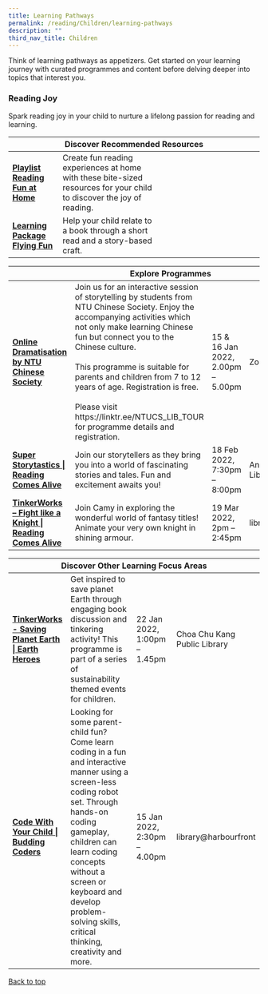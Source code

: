 ```yaml
---
title: Learning Pathways
permalink: /reading/Children/learning-pathways
description: ""
third_nav_title: Children
---
```

<style type="text/css">
/* Links */
.content a { color: #322987; }
.content a:focus,
.content a:hover { color: #28216c; }

/* Button Outline */
.bp-button { padding-left: 1.5rem; padding-right: 1.5rem; }
.bp-button.is-primary-outline { border: 1px solid #322987; color: #322987; background-color: transparent; text-decoration: none; }
.bp-button.is-primary-outline:focus,
.bp-button.is-primary-outline:hover { border: 1px solid #322987; color: #cff2e8; background-color: #322987; text-decoration: none; }

/* Responsive Iframe */
.responsive-iframe { position: absolute; top: 0; left: 0; bottom: 0; right: 0; width: 100%; height: 100%; }
.responsive-iframe-container { position: relative; overflow: hidden; width: 100%; }
.responsive-iframe-container.ratio-16by9 { padding-top: 56.25%; }
.responsive-iframe-container.ratio-4by3 { padding-top: 75%; }
.responsive-iframe-container.ratio-3by2 { padding-top: 66.66%; }
.responsive-iframe-container.ratio-1by1 { padding-top: 100%; }
</style>

Think of learning pathways as appetizers. Get started on your learning journey with curated programmes and content before delving deeper into topics that interest you.

<h3><b> Reading Joy</b></h3>
Spark reading joy in your child to nurture a lifelong passion for reading and learning.
<td>

<div class="horizontal-scroll margin--bottom--lg">
  <table class="generic-table">
    <thead>
      <tr>
        <th colspan="4" class="is-uppercase has-weight-normal ">Discover Recommended Resources</th>
      </tr>
    </thead>
    <tbody>
<tr>
        <td style="width: 20%;"><a href="/reading/children/content" target="_blank"><b>Playlist Reading Fun at Home</b></a></td>
        <td style="width: 40%;">Create fun reading experiences at home with these bite-sized resources for your child to discover the joy of reading.</td>
        <td style="width: 20%;"> </td>
        <td style="width: 20%;"> </td>
      </tr>      
<tr>
        <td><a href="/reading/children/content"><b>Learning Package Flying Fun</b></a></td>
        <td>Help your child relate to a book through a short read and a story-based craft. </td>
        <td></td>
        <td> </td>
      </tr>
    </tbody>
  </table>
</div>

<div class="horizontal-scroll margin--bottom--lg">
  <table class="generic-table">
    <thead>
      <tr>
        <th colspan="4" class="is-uppercase has-weight-normal ">Explore Programmes</th>
      </tr>
    </thead>
    <tbody>
      <tr>
        <td style="width: 20%;"><a href="https://linktr.ee/NTUCS_LIB_TOUR" target="_blank"><b> Online Dramatisation by NTU Chinese Society</b></a></td>
        <td style="width: 40%;"> Join us for an interactive session of storytelling by students from NTU Chinese Society. Enjoy the accompanying activities which not only make learning Chinese fun but connect you to the Chinese culture. 
<br><br>This programme is suitable for parents and children from 7 to 12 years of age. Registration is free. <br><br>Please visit https://linktr.ee/NTUCS_LIB_TOUR for programme details and registration. </td>
        <td style="width: 20%;"> 15 & 16 Jan 2022,<br>2.00pm – 5.00pm</td>
        <td style="width: 20%;">Zoom</td>
      </tr>
<tr>
<td><a href="https://www.eventbrite.sg/o/golibrary-national-library-board-singapore-26735252849#search" target="_blank"><b> Super Storytastics | Reading Comes Alive</b></a></td>
        <td> Join our storytellers as they bring you into a world of fascinating stories and tales. Fun and excitement awaits you! </td>
        <td>18 Feb 2022, <br>7:30pm – 8:00pm</td>
        <td>Ang Mo Kio Public Library</td>
      </tr>
<tr>
<td><a href="https://www.eventbrite.sg/o/golibrary-national-library-board-singapore-26735252849#search" target="_blank"><b>TinkerWorks – Fight like a Knight | Reading Comes Alive</b></a></td>
        <td>Join Camy in exploring the wonderful world of fantasy titles! Animate your very own knight in shining armour. </td>
        <td>19 Mar 2022, <br>2pm – 2:45pm</td>
        <td>library@harbourfront</td>
      </tr>
    </tbody>
  </table>
</div>

<div class="horizontal-scroll margin--bottom--lg">
  <table class="generic-table">
    <thead>
      <tr>
        <th colspan="4" class="is-uppercase has-weight-normal ">Discover Other Learning Focus Areas</th>
      </tr>
    </thead>
    <tbody>
<tr>
      <td style="width: 20%;"><a href="https://www.eventbrite.sg/e/cckpl-tinkerworks-saving-planet-earth-earth-heroes-registration-221849446667?aff=ebdssbdestsearch" target="_blank"><b>TinkerWorks - Saving Planet Earth | Earth Heroes</b></a></td>
        <td style="width: 40%;">Get inspired to save planet Earth through engaging book discussion and tinkering activity! This programme is part of a series of sustainability themed events for children.</td>
        <td style="width: 20%;"> 22 Jan 2022,<br>1:00pm – 1.45pm</td>
        <td style="width: 20%;">Choa Chu Kang Public Library</td>
      </tr>
<tr>
<td style="width: 20%;"><a href="https://www.eventbrite.sg/o/golibrary-national-library-board-singapore-26735252849#search" target="_blank"><b>Code With Your Child | Budding Coders</b></a></td>
        <td style="width: 40%;">Looking for some parent-child fun? Come learn coding in a fun and interactive manner using a screen-less coding robot set. Through hands-on coding gameplay, children can learn coding concepts without a screen or keyboard and develop problem-solving skills, critical thinking, creativity and more.</td>
        <td style="width: 20%;"> 15 Jan 2022,<br>2:30pm – 4.00pm</td>
        <td style="width: 20%;"> library@harbourfront</td>
      </tr>
  </tbody>
  </table>
</div>

<p class="has-text-right margin--top--xl"><a href="#main-content">Back to top</a></p>